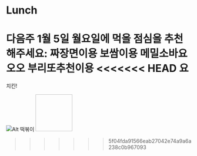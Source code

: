 # Lunch
다음주 1월 5일 월요일에 먹을 점심을 추천해주세요:
짜장면이용 
보쌈이용
메밀소바요오오
부리또추천이용
<<<<<<< HEAD
요
=======
치킨!

![Alt 떡볶이](/Desktop/ttuck.jpeg)
<img width="100" height="100"></img>

>>>>>>> 5f04fda91566eab27042e74a9a6a238c0b967093
